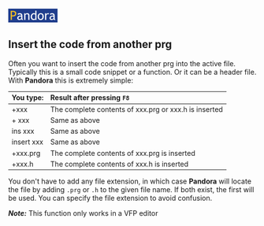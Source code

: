 [![Pandora](Images/pandora2.png)](https://github.com/tbleken/Pandora)
## Insert the code from another prg 

Often you want to insert the code from another prg into the active file. Typically this is a small code snippet or a function. Or it can be a header file. With **Pandora** this is extremely simple:

| You type:  | Result after pressing `F8`|
|:----------|:----------------------|
| +xxx  | The complete contents of xxx.prg or xxx.h is inserted |
| + xxx | Same as above|
| ins xxx | Same as above|
| insert xxx | Same as above|  
| +xxx.prg  | The complete contents of xxx.prg is inserted |
| +xxx.h  | The complete contents of xxx.h is inserted |

You don't have to add any file extension, in which case **Pandora** will locate the file by adding `.prg` or `.h` to the given file name. If both exist, the first will be used. You can specify the file extension to avoid confusion.

***Note:*** This function only works in a VFP editor
